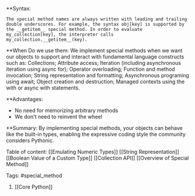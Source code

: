 **Syntax: 
```
The special method names are always written with leading and trailing double underscores. For example, the syntax obj[key] is supported by the __getitem__ special method. In order to evaluate my_collection[key], the interpreter calls
my_collection.__getitem__(key).
```
**When Do we use them: 
We implement special methods when we want our objects to support and interact with fundamental language constructs such as:
Collections;
Attribute access;
Iteration (including asynchronous iteration using async for);
Operator overloading;
Function and method invocation;
String representation and formatting;
Asynchronous programing using await;
Object creation and destruction;
Managed contexts using the with or async with statements.

**Advantages:
- No need for memorizing arbitrary methods
- We don't need to reinvent the wheel

**Summary:
By implementing special methods, your objects can behave like the built-in types, enabling the expressive coding style the community considers Pythonic.

Table of content:
[[Emulating Numeric Types]]
[[String Representation]]
[[Boolean Value of a Custom Type]]
[[Collection API]]
[[Overview of Special Method]]

Tags: #special_method 

1. [[Core Python]]
